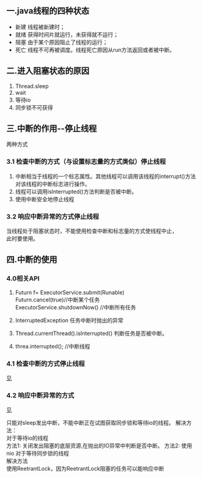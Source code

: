 ## 一.java线程的四种状态
+ 新建 线程被新建时；
+ 就绪 获得时间片就运行，未获得就不运行；
+ 阻塞 由于某个原因阻止了线程的运行；
+ 死亡 线程不可再被调度。线程死亡原因从run方法返回或者被中断。

## 二.进入阻塞状态的原因
1. Thread.sleep
2. wait
3. 等待io
4. 同步锁不可获得

## 三.中断的作用--停止线程  
两种方式  
 ### 3.1 检查中断的方式（与设置标志量的方式类似）停止线程
1. 中断相当于线程的一个标志属性。其他线程可以调用该线程的interrupt()方法
对该线程的中断标志进行操作。
2. 线程可以调用isInterrupted()方法判断是否被中断。
3. 使用中断安全地停止线程 
 ### 3.2 响应中断异常的方式停止线程  
当线程处于阻塞状态时，不能使用检查中断和标志量的方式使线程中止，  
此时要使用。

## 四.中断的使用


### 4.0相关API
1. Futurn f= ExecutorService.submit(Runable)  
    Futurn.cancel(true)//中断某个任务  
    ExecutorService.shutdownNow() //中断所有任务
2. InterruptedException  任务中断时抛出的异常

3. Thread.currentThread().isInterrupted()
  判断任务是否被中断。

4. threa.interrupted(); //中断线程
  
### 4.1 检查中断的方式停止线程  
  [见](/Users/xuyabo/Documents/java/thinkingInJavaPractice/src/main/java/concurrence_m/interruptedDemo/CheckInterrupted.java)
### 4.2 响应中断异常的方式   
  [见](/Users/xuyabo/Documents/java/thinkingInJavaPractice/src/main/java/concurrence_m/interruptedDemo/responseInterrupted.java)
    
只能对sleep发出中断，不能中断正在试图获取同步锁和等待io的线程。
  解决方法：    
    对于等待io的线程  
    方法1: 关闭发出阻塞的底层资源,在抛出的IO异常中判断是否中断。
    方法2: 使用nio
    对于等待同步锁的线程  
    解决方法  
    使用ReetrantLock，因为ReetrantLock阻塞的任务可以能响应中断
    

